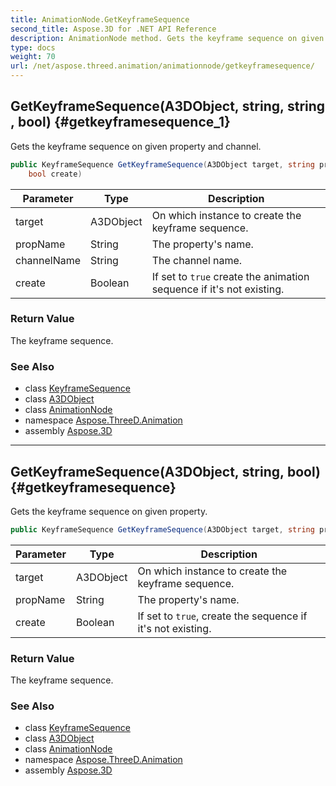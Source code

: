 ```yaml
---
title: AnimationNode.GetKeyframeSequence
second_title: Aspose.3D for .NET API Reference
description: AnimationNode method. Gets the keyframe sequence on given property and channel
type: docs
weight: 70
url: /net/aspose.threed.animation/animationnode/getkeyframesequence/
---
```

## GetKeyframeSequence(A3DObject, string, string, bool) {#getkeyframesequence_1}

Gets the keyframe sequence on given property and channel.

```csharp
public KeyframeSequence GetKeyframeSequence(A3DObject target, string propName, string channelName, 
    bool create)
```

| Parameter | Type | Description |
| --- | --- | --- |
| target | A3DObject | On which instance to create the keyframe sequence. |
| propName | String | The property's name. |
| channelName | String | The channel name. |
| create | Boolean | If set to `true` create the animation sequence if it's not existing. |

### Return Value

The keyframe sequence.

### See Also

* class [KeyframeSequence](../../keyframesequence/)
* class [A3DObject](../../../aspose.threed/a3dobject/)
* class [AnimationNode](../)
* namespace [Aspose.ThreeD.Animation](../../animationnode/)
* assembly [Aspose.3D](../../../)

---

## GetKeyframeSequence(A3DObject, string, bool) {#getkeyframesequence}

Gets the keyframe sequence on given property.

```csharp
public KeyframeSequence GetKeyframeSequence(A3DObject target, string propName, bool create)
```

| Parameter | Type | Description |
| --- | --- | --- |
| target | A3DObject | On which instance to create the keyframe sequence. |
| propName | String | The property's name. |
| create | Boolean | If set to `true`, create the sequence if it's not existing. |

### Return Value

The keyframe sequence.

### See Also

* class [KeyframeSequence](../../keyframesequence/)
* class [A3DObject](../../../aspose.threed/a3dobject/)
* class [AnimationNode](../)
* namespace [Aspose.ThreeD.Animation](../../animationnode/)
* assembly [Aspose.3D](../../../)


